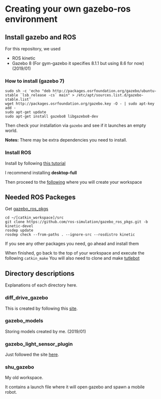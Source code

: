 # Creating your own gazebo-ros environment

## Install gazebo and ROS
For this repository, we used
* ROS kinetic
* Gazebo 8 (For gym-gazebo it specifies 8.1.1 but using 8.6 for now)(2019/01)

### How to install (gazebo 7)
    sudo sh -c 'echo "deb http://packages.osrfoundation.org/gazebo/ubuntu-stable `lsb_release -cs` main" > /etc/apt/sources.list.d/gazebo-stable.list'
    wget http://packages.osrfoundation.org/gazebo.key -O - | sudo apt-key add -
    sudo apt-get update
    sudo apt-get install gazebo8 libgazebo8-dev
Then check your installation via `gazebo` and see if it launches an empty world.

**Notes:** There may be extra dependencies you need to install.

### Install ROS
Install by following [this tutorial](http://wiki.ros.org/kinetic/Installation/Ubuntu)

I recommend installing **desktop-full**

Then proceed to the [following](http://wiki.ros.org/ROS/Tutorials/InstallingandConfiguringROSEnvironment) where you will create your workspace

## Needed ROS Packeges
Get [gazebo_ros_pkgs](https://github.com/ros-simulation/gazebo_ros_pkgs.git)

    cd ~/[catkin_workspace]/src
    git clone https://github.com/ros-simulation/gazebo_ros_pkgs.git -b kinetic-devel
    rosdep update
    rosdep check --from-paths . --ignore-src --rosdistro kinetic

If you see any other packages you need, go ahead and install them

When finished, go back to the top of your workspace and execute the following `catkin_make`
You will also need to clone and make [tutlebot](https://github.com/turtlebot/turtlebot)

## Directory descriptions
Explanations of each directory here.

### diff_drive_gazebo
This is created by following this [site](http://www.theconstructsim.com/how-to-build-a-differential-drive-simulation/).

### gazebo_models
Storing models created by me. (2019/01)

### gazebo_light_sensor_plugin
Just followed the site [here](http://www.theconstructsim.com/create-a-ros-sensor-plugin-for-gazebo/).

### shu_gazebo
My old workspace.

It contains a launch file where it will open gazebo and spawn a mobile robot.
